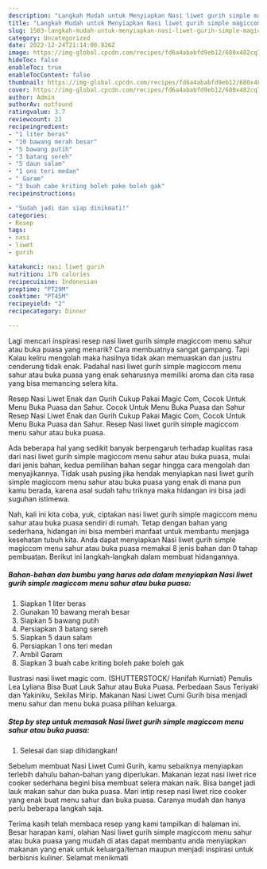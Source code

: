 ```yaml
---
description: "Langkah Mudah untuk Menyiapkan Nasi liwet gurih simple magiccom menu sahur atau buka puasa yang Enak Banget"
title: "Langkah Mudah untuk Menyiapkan Nasi liwet gurih simple magiccom menu sahur atau buka puasa yang Enak Banget"
slug: 1503-langkah-mudah-untuk-menyiapkan-nasi-liwet-gurih-simple-magiccom-menu-sahur-atau-buka-puasa-yang-enak-banget
category: Uncategorized
date: 2022-12-24T21:14:00.826Z
image: https://img-global.cpcdn.com/recipes/fd6a4ababfd9eb12/680x482cq70/nasi-liwet-gurih-simple-magiccom-menu-sahur-atau-buka-puasa-foto-resep-utama.jpg
hideToc: false
enableToc: true
enableTocContent: false
thumbnail: https://img-global.cpcdn.com/recipes/fd6a4ababfd9eb12/680x482cq70/nasi-liwet-gurih-simple-magiccom-menu-sahur-atau-buka-puasa-foto-resep-utama.jpg
cover: https://img-global.cpcdn.com/recipes/fd6a4ababfd9eb12/680x482cq70/nasi-liwet-gurih-simple-magiccom-menu-sahur-atau-buka-puasa-foto-resep-utama.jpg
author: Admin
authorAv: notfound
ratingvalue: 3.7
reviewcount: 23
recipeingredient:
- "1 liter beras"
- "10 bawang merah besar"
- "5 bawang putih"
- "3 batang sereh"
- "5 daun salam"
- "1 ons teri medan"
- " Garam"
- "3 buah cabe kriting boleh pake boleh gak"
recipeinstructions:

- "Sudah jadi dan siap dinikmati!"
categories:
- Resep
tags:
- nasi
- liwet
- gurih

katakunci: nasi liwet gurih 
nutrition: 176 calories
recipecuisine: Indonesian
preptime: "PT29M"
cooktime: "PT45M"
recipeyield: "2"
recipecategory: Dinner

---
```



Lagi mencari inspirasi resep nasi liwet gurih simple magiccom menu sahur atau buka puasa yang menarik? Cara membuatnya sangat gampang. Tapi Kalau keliru mengolah maka hasilnya tidak akan memuaskan dan justru cenderung tidak enak. Padahal nasi liwet gurih simple magiccom menu sahur atau buka puasa yang enak seharusnya memiliki aroma dan cita rasa yang bisa memancing selera kita.


Resep Nasi Liwet Enak dan Gurih Cukup Pakai Magic Com, Cocok Untuk Menu Buka Puasa dan Sahur. Cocok Untuk Menu Buka Puasa dan Sahur Resep Nasi Liwet Enak dan Gurih Cukup Pakai Magic Com, Cocok Untuk Menu Buka Puasa dan Sahur. Resep Nasi liwet gurih simple magiccom menu sahur atau buka puasa.

Ada beberapa hal yang sedikit banyak berpengaruh terhadap kualitas rasa dari nasi liwet gurih simple magiccom menu sahur atau buka puasa, mulai dari jenis bahan, kedua pemilihan bahan segar hingga cara mengolah dan menyajikannya. Tidak usah pusing jika hendak menyiapkan nasi liwet gurih simple magiccom menu sahur atau buka puasa yang enak di mana pun kamu berada, karena asal sudah tahu triknya maka hidangan ini bisa jadi suguhan istimewa.


Nah, kali ini kita coba, yuk, ciptakan nasi liwet gurih simple magiccom menu sahur atau buka puasa sendiri di rumah. Tetap dengan bahan yang sederhana, hidangan ini bisa memberi manfaat untuk membantu menjaga kesehatan tubuh kita. Anda dapat menyiapkan Nasi liwet gurih simple magiccom menu sahur atau buka puasa memakai 8 jenis bahan dan 0 tahap pembuatan. Berikut ini langkah-langkah dalam membuat hidangannya.

<!--inarticleads1-->

##### Bahan-bahan dan bumbu yang harus ada dalam menyiapkan Nasi liwet gurih simple magiccom menu sahur atau buka puasa:

1. Siapkan 1 liter beras
1. Gunakan 10 bawang merah besar
1. Siapkan 5 bawang putih
1. Persiapkan 3 batang sereh
1. Siapkan 5 daun salam
1. Persiapkan 1 ons teri medan
1. Ambil  Garam
1. Siapkan 3 buah cabe kriting boleh pake boleh gak


Ilustrasi nasi liwet magic com. (SHUTTERSTOCK/ Hanifah Kurniati) Penulis Lea Lyliana Bisa Buat Lauk Sahur atau Buka Puasa. Perbedaan Saus Teriyaki dan Yakiniku, Sekilas Mirip. Makanan Nasi Liwet Cumi Gurih bisa menjadi menu sahur dan menu buka puasa pilihan keluarga. 

<!--inarticleads2-->

##### Step by step untuk memasak Nasi liwet gurih simple magiccom menu sahur atau buka puasa:


1. Selesai dan siap dihidangkan!

Sebelum membuat Nasi Liwet Cumi Gurih, kamu sebaiknya menyiapkan terlebih dahulu bahan-bahan yang diperlukan. Makanan lezat nasi liwet rice cooker sederhana begini bisa membuat selera makan naik. Bisa banget jadi lauk makan sahur dan buka puasa. Mari intip resep nasi liwet rice cooker yang enak buat menu sahur dan buka puasa. Caranya mudah dan hanya perlu beberapa langkah saja. 

Terima kasih telah membaca resep yang kami tampilkan di halaman ini. Besar harapan kami, olahan Nasi liwet gurih simple magiccom menu sahur atau buka puasa yang mudah di atas dapat membantu anda menyiapkan makanan yang enak untuk keluarga/teman maupun menjadi inspirasi untuk berbisnis kuliner. Selamat menikmati
